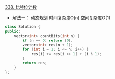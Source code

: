 [338. 比特位计数](https://leetcode.cn/problems/counting-bits/)
- 解法一： 动态规划 时间复杂度O(n) 空间复杂度O(1)
```C++
class Solution {
public:
    vector<int> countBits(int n) {
        if (n == 0) return {0};
        vector<int> res(n + 1);
        for (int i = 1; i <= n; i++) {
            res[i] += res[i >> 1] + (i & 1);
        }
        return res;
    }
};
```